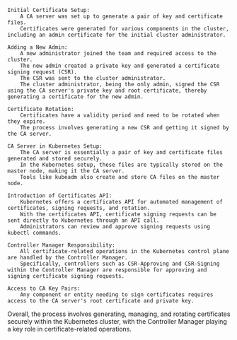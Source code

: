     Initial Certificate Setup:
        A CA server was set up to generate a pair of key and certificate files.
        Certificates were generated for various components in the cluster, including an admin certificate for the initial cluster administrator.

    Adding a New Admin:
        A new administrator joined the team and required access to the cluster.
        The new admin created a private key and generated a certificate signing request (CSR).
        The CSR was sent to the cluster administrator.
        The cluster administrator, being the only admin, signed the CSR using the CA server's private key and root certificate, thereby generating a certificate for the new admin.

    Certificate Rotation:
        Certificates have a validity period and need to be rotated when they expire.
        The process involves generating a new CSR and getting it signed by the CA server.

    CA Server in Kubernetes Setup:
        The CA server is essentially a pair of key and certificate files generated and stored securely.
        In the Kubernetes setup, these files are typically stored on the master node, making it the CA server.
        Tools like kubeadm also create and store CA files on the master node.

    Introduction of Certificates API:
        Kubernetes offers a certificates API for automated management of certificates, signing requests, and rotation.
        With the certificates API, certificate signing requests can be sent directly to Kubernetes through an API call.
        Administrators can review and approve signing requests using kubectl commands.

    Controller Manager Responsibility:
        All certificate-related operations in the Kubernetes control plane are handled by the Controller Manager.
        Specifically, controllers such as CSR-Approving and CSR-Signing within the Controller Manager are responsible for approving and signing certificate signing requests.

    Access to CA Key Pairs:
        Any component or entity needing to sign certificates requires access to the CA server's root certificate and private key.

Overall, the process involves generating, managing, and rotating certificates securely within the Kubernetes cluster, with the Controller Manager playing a key role in certificate-related operations.

